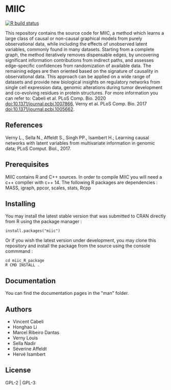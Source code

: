 # MIIC
  <!-- badges: start -->
  [![R build status](https://github.com/miicTeam/miic_R_package/workflows/R-CMD-check/badge.svg)](https://github.com/miicTeam/miic_R_package/actions)
  <!-- badges: end -->

This repository contains the source code for MIIC, a method which learns a large class of causal or non-causal graphical models from purely observational data, while including the effects of unobserved latent variables, commonly found in many datasets. Starting from a complete graph, the method iteratively removes dispensable edges, by uncovering significant information contributions from indirect paths, and assesses edge-specific confidences from randomization of available data. The remaining edges are then oriented based on the signature of causality in observational data. This approach can be applied on a wide range of datasets and provide new biological insights on regulatory networks from single cell expression data, genomic alterations during tumor development and co-evolving residues in protein structures. For more information you can refer to: Cabeli et al. PLoS Comp. Bio. 2020 <doi:10.1371/journal.pcbi.1007866>, Verny et al. PLoS Comp. Bio. 2017 <doi:10.1371/journal.pcbi.1005662>.

## References
Verny L., Sella N., Affeldt S., Singh PP., Isambert H.; Learning causal networks with latent variables from multivariate information in genomic data;  PLoS Comput. Biol., 2017.

## Prerequisites
MIIC contains R and C++ sources. In order to compile MIIC you will need a c++ compiler with c++ 14.
The following R packages are dependencies : MASS, igraph, ppcor, scales, stats, Rcpp

## Installing

You may install the latest stable version that was submitted to CRAN directly from R using the package manager :
```{r}
install.packages("miic")
```
Or if you wish the latest version under development, you may clone this repository and install the package from the source using the console commmand :
```
cd miic_R_package
R CMD INSTALL .
```
## Documentation
You can find the documentation pages in the "man" folder.

## Authors
- Vincent Cabeli
- Honghao Li
- Marcel Ribeiro Dantas
- Verny Louis
- Sella Nadir
- Séverine Affeldt
- Hervé Isambert

## License
GPL-2 | GPL-3
